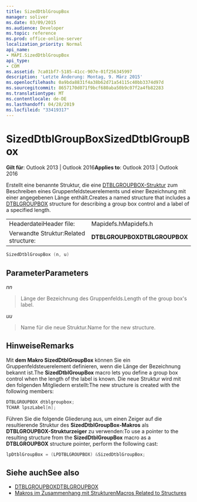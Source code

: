 ```yaml
---
title: SizedDtblGroupBox
manager: soliver
ms.date: 03/09/2015
ms.audience: Developer
ms.topic: reference
ms.prod: office-online-server
localization_priority: Normal
api_name:
- MAPI.SizedDtblGroupBox
api_type:
- COM
ms.assetid: 7ca01bf7-5185-41cc-907e-01f256345997
description: 'Letzte Änderung: Montag, 9. März 2015'
ms.openlocfilehash: 0a9bda8831f4a38b62d71a54115c40bb3374d97d
ms.sourcegitcommit: 8657170d071f9bcf680aba50b9c07f2a4fb82283
ms.translationtype: MT
ms.contentlocale: de-DE
ms.lasthandoff: 04/28/2019
ms.locfileid: "33419317"
---
```

# <a name="sizeddtblgroupbox"></a><span data-ttu-id="57692-103">SizedDtblGroupBox</span><span class="sxs-lookup"><span data-stu-id="57692-103">SizedDtblGroupBox</span></span>

<span data-ttu-id="57692-104">**Gilt für**: Outlook 2013 | Outlook 2016</span><span class="sxs-lookup"><span data-stu-id="57692-104">**Applies to**: Outlook 2013 | Outlook 2016</span></span> 
  
<span data-ttu-id="57692-105">Erstellt eine benannte Struktur, die eine [DTBLGROUPBOX-Struktur](dtblgroupbox.md) zum Beschreiben eines Gruppenfeldsteuerelements und einer Bezeichnung mit einer angegebenen Länge enthält.</span><span class="sxs-lookup"><span data-stu-id="57692-105">Creates a named structure that includes a [DTBLGROUPBOX](dtblgroupbox.md) structure for describing a group box control and a label of a specified length.</span></span> 
  
|||
|:-----|:-----|
|<span data-ttu-id="57692-106">Headerdatei</span><span class="sxs-lookup"><span data-stu-id="57692-106">Header file:</span></span>  <br/> |<span data-ttu-id="57692-107">Mapidefs.h</span><span class="sxs-lookup"><span data-stu-id="57692-107">Mapidefs.h</span></span>  <br/> |
|<span data-ttu-id="57692-108">Verwandte Struktur:</span><span class="sxs-lookup"><span data-stu-id="57692-108">Related structure:</span></span>  <br/> |<span data-ttu-id="57692-109">**DTBLGROUPBOX**</span><span class="sxs-lookup"><span data-stu-id="57692-109">**DTBLGROUPBOX**</span></span> <br/> |
   
```cpp
SizedDtblGroupBox (n, u)
```

## <a name="parameters"></a><span data-ttu-id="57692-110">Parameter</span><span class="sxs-lookup"><span data-stu-id="57692-110">Parameters</span></span>

<span data-ttu-id="57692-111">_n_</span><span class="sxs-lookup"><span data-stu-id="57692-111">_n_</span></span>
  
> <span data-ttu-id="57692-112">Länge der Bezeichnung des Gruppenfelds.</span><span class="sxs-lookup"><span data-stu-id="57692-112">Length of the group box's label.</span></span> 
    
<span data-ttu-id="57692-113">_u_</span><span class="sxs-lookup"><span data-stu-id="57692-113">_u_</span></span>
  
> <span data-ttu-id="57692-114">Name für die neue Struktur.</span><span class="sxs-lookup"><span data-stu-id="57692-114">Name for the new structure.</span></span>
    
## <a name="remarks"></a><span data-ttu-id="57692-115">Hinweise</span><span class="sxs-lookup"><span data-stu-id="57692-115">Remarks</span></span>

<span data-ttu-id="57692-116">Mit **dem Makro SizedDtblGroupBox** können Sie ein Gruppenfeldsteuerelement definieren, wenn die Länge der Bezeichnung bekannt ist.</span><span class="sxs-lookup"><span data-stu-id="57692-116">The **SizedDtblGroupBox** macro lets you define a group box control when the length of the label is known.</span></span> <span data-ttu-id="57692-117">Die neue Struktur wird mit den folgenden Mitgliedern erstellt:</span><span class="sxs-lookup"><span data-stu-id="57692-117">The new structure is created with the following members:</span></span> 
  
```cpp
DTBLGROUPBOX dtblgroupbox;
TCHAR lpszLabel[n];

```

<span data-ttu-id="57692-118">Führen Sie die folgende Gliederung aus, um einen Zeiger auf die resultierende Struktur des **SizedDtblGroupBox-Makros** als **DTBLGROUPBOX-Strukturzeiger** zu verwenden:</span><span class="sxs-lookup"><span data-stu-id="57692-118">To use a pointer to the resulting structure from the **SizedDtblGroupBox** macro as a **DTBLGROUPBOX** structure pointer, perform the following cast:</span></span> 
  
```cpp
lpDtblGroupBox = (LPDTBLGROUPBOX) &SizedDtblGroupBox;

```

## <a name="see-also"></a><span data-ttu-id="57692-119">Siehe auch</span><span class="sxs-lookup"><span data-stu-id="57692-119">See also</span></span>

- [<span data-ttu-id="57692-120">DTBLGROUPBOX</span><span class="sxs-lookup"><span data-stu-id="57692-120">DTBLGROUPBOX</span></span>](dtblgroupbox.md)
- [<span data-ttu-id="57692-121">Makros im Zusammenhang mit Strukturen</span><span class="sxs-lookup"><span data-stu-id="57692-121">Macros Related to Structures</span></span>](macros-related-to-structures.md)


